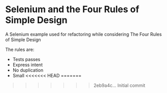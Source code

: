 # Selenium and the Four Rules of Simple Design

A Selenium example used for refactoring while considering The Four Rules of Simple Design

The rules are: 

* Tests passes
* Express intent
* No duplication
* Small
<<<<<<< HEAD
=======

>>>>>>> 2eb9a4c... Initial commit
